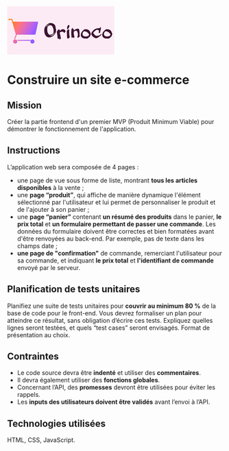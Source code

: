![logo Orinoco](https://github.com/CarolineSenes/SENESCaroline_5_17042021/blob/master/assets/images/logo_orinoco.png)
# Construire un site e-commerce

## Mission
Créer la partie frontend d'un premier MVP (Produit Minimum Viable) pour démontrer le fonctionnement de l'application.

## Instructions
L’application web sera composée de 4 pages : 
- une page de vue sous forme de liste, montrant **tous les articles disponibles** à la vente ; 
- une **page “produit”**, qui affiche de manière dynamique l'élément sélectionné par l'utilisateur et lui permet de personnaliser le produit et de l'ajouter à son panier ; 
- une **page “panier”** contenant **un résumé des produits** dans le panier, **le prix total** et **un formulaire permettant de passer une commande**. Les données du formulaire doivent être correctes et bien formatées avant d'être renvoyées au back-end. Par exemple, pas de texte dans les champs date ; 
- **une page de "confirmation"** de commande, remerciant l'utilisateur pour sa commande, et indiquant **le prix total** et **l'identifiant de commande** envoyé par le serveur.




## Planification de tests unitaires
Planifiez une suite de tests unitaires pour **couvrir au minimum 80 %** de la base de code pour le front-end. Vous devrez formaliser un plan pour atteindre ce résultat, sans obligation d’écrire ces tests. Expliquez quelles lignes seront testées, et quels “test cases” seront envisagés. Format de présentation au choix.


## Contraintes

 - Le code source devra être **indenté** et utiliser des **commentaires**. 
 - Il devra également utiliser des **fonctions globales**. 
 - Concernant l’API, des **promesses** devront être utilisées pour éviter les rappels. 
 - Les **inputs des utilisateurs doivent être validés** avant l’envoi à l’API.


## Technologies utilisées
HTML, CSS, JavaScript.
